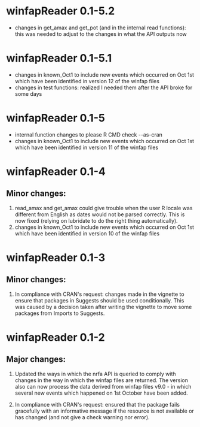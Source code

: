 # winfapReader 0.1-5.2
- changes in get_amax and get_pot (and in the internal read functions): this was needed to adjust to the changes in what the API outputs now

# winfapReader 0.1-5.1
- changes in known_Oct1 to include new events which occurred on Oct 1st which have been identified in version 12 of the winfap files 
- changes in test functions: realized I needed them after the API broke for some days 


# winfapReader 0.1-5
- internal function changes to please R CMD check --as-cran 
- changes in known_Oct1 to include new events which occurred on Oct 1st which have been identified in version 11 of the winfap files 

# winfapReader 0.1-4

## Minor changes:

1. read_amax and get_amax could give trouble when the user R locale was different from English as dates would not be parsed correctly. This is now fixed (relying on lubridate to do the right thing automatically). 
2. changes in known_Oct1 to include new events which occurred on Oct 1st which have been identified in version 10 of the winfap files 

# winfapReader 0.1-3

## Minor changes:

1.  In compliance with CRAN's request: changes made in the vignette to ensure that packages in Suggests should be used conditionally. This was caused by a decision taken after writing the vignette to move some packages from Imports to Suggests.

# winfapReader 0.1-2 

## Major changes:

1.  Updated the ways in which the nrfa API is queried to comply with changes in the way in which the winfap files are returned. The version also can now process the data derived from winfap files v9.0 - in which several new events which happened on 1st October have been added.

2.  In compliance with CRAN's request: ensured that the package fails gracefully with an informative message if the resource is not available or has changed (and not give a check warning nor error).
